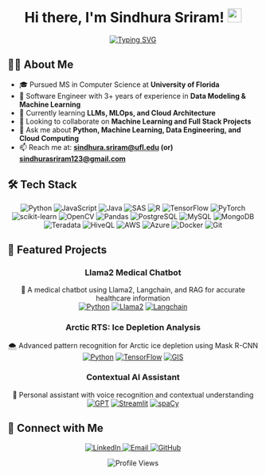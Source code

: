 <!-- Header -->
<h1 align="center">
  Hi there, I'm Sindhura Sriram! <img src="https://media.giphy.com/media/hvRJCLFzcasrR4ia7z/giphy.gif" width="28">
</h1>

<!-- Typing SVG -->
<p align="center">
  <a href="https://git.io/typing-svg">
    <img src="https://readme-typing-svg.demolab.com?font=Fira+Code&weight=600&size=24&duration=3000&pause=1000&color=FF385C&center=true&vCenter=true&random=false&width=600&lines=Software+Engineer;Machine+Learning+Enthusiast;Data+Science+Practitioner" alt="Typing SVG" />
  </a>
</p>

<!-- About Me -->
## 👨‍💻 About Me

- 🎓 Pursued MS in Computer Science at **University of Florida**
- 💼 Software Engineer with 3+ years of experience in **Data Modeling & Machine Learning**
- 🌱 Currently learning **LLMs, MLOps, and Cloud Architecture**
- 👯 Looking to collaborate on **Machine Learning and Full Stack Projects**
- 💬 Ask me about **Python, Machine Learning, Data Engineering, and Cloud Computing**
- 📫 Reach me at: **sindhura.sriram@ufl.edu (or) sindhurasriram123@gmail.com**

<!-- Tech Stack -->
## 🛠️ Tech Stack

<p align="center">
  <!-- Programming Languages -->
  <img src="https://img.shields.io/badge/Python-3776AB?style=for-the-badge&logo=python&logoColor=white" alt="Python" />
  <img src="https://img.shields.io/badge/JavaScript-F7DF1E?style=for-the-badge&logo=javascript&logoColor=black" alt="JavaScript" />
  <img src="https://img.shields.io/badge/Java-ED8B00?style=for-the-badge&logo=openjdk&logoColor=white" alt="Java" />
  <img src="https://img.shields.io/badge/SAS-00599C?style=for-the-badge&logo=cplusplus&logoColor=white" alt="SAS" />
  <img src="https://img.shields.io/badge/R-276DC3?style=for-the-badge&logo=r&logoColor=white" alt="R" />

  <!-- Frameworks & Libraries -->
  <img src="https://img.shields.io/badge/TensorFlow-FF6F00?style=for-the-badge&logo=tensorflow&logoColor=white" alt="TensorFlow" />
  <img src="https://img.shields.io/badge/PyTorch-EE4C2C?style=for-the-badge&logo=pytorch&logoColor=white" alt="PyTorch" />
  <img src="https://img.shields.io/badge/scikit--learn-F7931E?style=for-the-badge&logo=scikit-learn&logoColor=white" alt="scikit-learn" />
  <img src="https://img.shields.io/badge/OpenCV-5C3EE8?style=for-the-badge&logo=opencv&logoColor=white" alt="OpenCV" />
  <img src="https://img.shields.io/badge/pandas-150458?style=for-the-badge&logo=pandas&logoColor=white" alt="Pandas" />

  <!-- Databases -->
  <img src="https://img.shields.io/badge/PostgreSQL-316192?style=for-the-badge&logo=postgresql&logoColor=white" alt="PostgreSQL" />
  <img src="https://img.shields.io/badge/MySQL-00000F?style=for-the-badge&logo=mysql&logoColor=white" alt="MySQL" />
  <img src="https://img.shields.io/badge/MongoDB-4EA94B?style=for-the-badge&logo=mongodb&logoColor=white" alt="MongoDB" />
  <img src="https://img.shields.io/badge/Teradata-008CC1?style=for-the-badge&logo=neo4j&logoColor=white" alt="Teradata" />
  <img src="https://img.shields.io/badge/HiveQL-008CC1?style=for-the-badge&logo=neo4j&logoColor=white" alt="HiveQL" /> 

  <!-- Cloud & Tools -->
  <img src="https://img.shields.io/badge/AWS-232F3E?style=for-the-badge&logo=amazon-aws&logoColor=white" alt="AWS" />
  <img src="https://img.shields.io/badge/Azure-0089D6?style=for-the-badge&logo=microsoft-azure&logoColor=white" alt="Azure" />
  <img src="https://img.shields.io/badge/Docker-2496ED?style=for-the-badge&logo=docker&logoColor=white" alt="Docker" />
  <img src="https://img.shields.io/badge/Git-F05032?style=for-the-badge&logo=git&logoColor=white" alt="Git" />
</p>

<!-- Featured Projects -->
## 🚀 Featured Projects

<div align="center">

### Llama2 Medical Chatbot
🏥 A medical chatbot using Llama2, Langchain, and RAG for accurate healthcare information
<br>
[![Python](https://img.shields.io/badge/Python-3776AB?style=flat-square&logo=python&logoColor=white)]() 
[![Llama2](https://img.shields.io/badge/Llama2-FF6F00?style=flat-square&logo=meta&logoColor=white)]()
[![Langchain](https://img.shields.io/badge/Langchain-121212?style=flat-square&logo=chainlink&logoColor=white)]()

### Arctic RTS: Ice Depletion Analysis
🌨️ Advanced pattern recognition for Arctic ice depletion using Mask R-CNN
<br>
[![Python](https://img.shields.io/badge/Python-3776AB?style=flat-square&logo=python&logoColor=white)]()
[![TensorFlow](https://img.shields.io/badge/TensorFlow-FF6F00?style=flat-square&logo=tensorflow&logoColor=white)]()
[![GIS](https://img.shields.io/badge/GIS-32A852?style=flat-square&logo=qgis&logoColor=white)]()

### Contextual AI Assistant
🤖 Personal assistant with voice recognition and contextual understanding
<br>
[![GPT](https://img.shields.io/badge/GPT-412991?style=flat-square&logo=openai&logoColor=white)]()
[![Streamlit](https://img.shields.io/badge/Streamlit-FF4B4B?style=flat-square&logo=streamlit&logoColor=white)]()
[![spaCy](https://img.shields.io/badge/spaCy-09A3D5?style=flat-square&logo=spacy&logoColor=white)]()

</div>

<!-- Connect with Me -->
## 🤝 Connect with Me

<p align="center">
  <a href="https://www.linkedin.com/in/sindhurasriram">
    <img src="https://img.shields.io/badge/LinkedIn-0077B5?style=for-the-badge&logo=linkedin&logoColor=white" alt="LinkedIn" />
  </a>
  <a href="mailto:sindhura.sriram@ufl.edu">
    <img src="https://img.shields.io/badge/Email-D14836?style=for-the-badge&logo=gmail&logoColor=white" alt="Email" />
  </a>
  <a href="https://github.com/SindhuraSriram">
    <img src="https://img.shields.io/badge/GitHub-100000?style=for-the-badge&logo=github&logoColor=white" alt="GitHub" />
  </a>
</p>

<!-- Profile Views -->
<p align="center">
  <img src="https://komarev.com/ghpvc/?username=SindhuraSriram&style=flat-square&color=blue" alt="Profile Views" />
</p>
